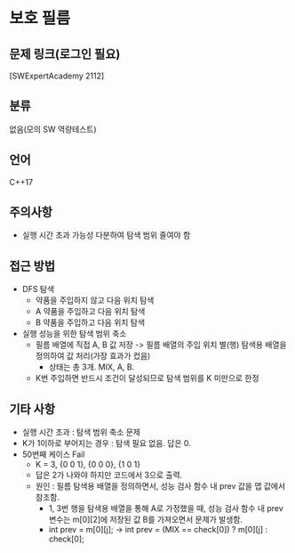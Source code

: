 # 보호 필름
## 문제 링크(로그인 필요)
[SWExpertAcademy 2112]
## 분류
없음(모의 SW 역량테스트)
## 언어
C++17
## 주의사항
* 실행 시간 초과 가능성 다분하여 탐색 범위 줄여야 함
## 접근 방법
* DFS 탐색
  + 약품을 주입하지 않고 다음 위치 탐색
  + A 약품을 주입하고 다음 위치 탐색
  + B 약품을 주입하고 다음 위치 탐색
* 실행 성능을 위한 탐색 범위 축소
  + 필름 배열에 직접 A, B 값 저장 -> 필름 배열의 주입 위치 별(행) 탐색용 배열을 정의하여 값 처리(가장 효과가 컸음)
    - 상태는 총 3개. MIX, A, B.
  + K번 주입하면 반드시 조건이 달성되므로 탐색 범위를 K 미만으로 한정
## 기타 사항
* 실행 시간 초과 : 탐색 범위 축소 문제
* K가 1이하로 부어지는 경우 : 탐색 필요 없음. 답은 0.
* 50번째 케이스 Fail
  + K = 3, {0 0 1}, {0 0 0}, {1 0 1}
  + 답은 2가 나와야 하지만 코드에서 3으로 출력.
  + 원인 : 필름 탐색용 배열을 정의하면서, 성능 검사 함수 내 prev 값을 맵 값에서 참조함.
    - 1, 3번 행을 탐색용 배열을 통해 A로 가정했을 때, 성능 검사 함수 내 prev 변수는 m[0][2]에 저장된 값 B를 가져오면서 문제가 발생함.
	- int prev = m[0][j]; -> int prev = (MIX == check[0]) ? m[0][j] : check[0];